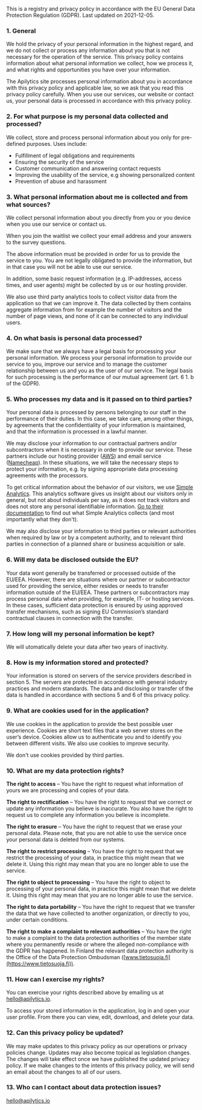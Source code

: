This is a registry and privacy policy in accordance with the EU General Data
Protection Regulation (GDPR). Last updated on 2021-12-05.

### 1. General

We hold the privacy of your personal information in the highest regard, and we
do not collect or process any information about you that is not necessary for
the operation of the service. This privacy policy contains information about
what personal information we collect, how we process it, and what rights and
opportunities you have over your information.

The Apilytics site processes personal information about you in
accordance with this privacy policy and applicable law, so we ask that you read
this privacy policy carefully. When you use our services, our website or
contact us, your personal data is processed in accordance with this privacy
policy.

### 2. For what purpose is my personal data collected and processed?

We collect, store and process personal information about you only for
pre-defined purposes. Uses include:

- Fulfillment of legal obligations and requirements
- Ensuring the security of the service
- Customer communication and answering contact requests
- Improving the usability of the service, e.g showing personalized content
- Prevention of abuse and harassment

### 3. What personal information about me is collected and from what sources?

We collect personal information about you directly from you or you device when
you use our service or contact us.

When you join the waitlist we collect your email address and your answers to the survey questions.

The above information must be provided in order for us to provide the service
to you. You are not legally obligated to provide the information, but in that
case you will not be able to use our service.

In addition, some basic request information (e.g. IP-addresses, access times,
and user agents) might be collected by us or our hosting provider.

We also use third party analytics tools to collect visitor data from the
application so that we can improve it. The data collected by them contains
aggregate information from for example the number of visitors and the number of
page views, and none of it can be connected to any individual users.

### 4. On what basis is personal data processed?

We make sure that we always have a legal basis for processing your personal
information. We process your personal information to provide our service to
you, improve our service and to manage the customer relationship between us and
you as the user of our service. The legal basis for such processing is the
performance of our mutual agreement (art. 6 1. b of the GDPR).

### 5. Who processes my data and is it passed on to third parties?

Your personal data is processed by persons belonging to our staff
in the performance of their duties. In this case, we take care, among other
things, by agreements that the confidentiality of your information is
maintained, and that the information is processed in a lawful manner.

We may disclose your information to our contractual partners and/or
subcontractors when it is necessary in order to provide our service. These
partners include our hosting provider ([AWS](https://aws.amazon.com))
and email service ([Namecheap](https://www.namecheap.com)). In these situations, we
will take the necessary steps to protect your information, e.g. by signing
appropriate data processing agreements with the processors.

To get critical information about the behavior of our visitors, we use [Simple
Analytics](https://simpleanalytics.com). This analytics software gives us
insight about our visitors only in general, but not about individuals per say,
as it does not track visitors and does not store any personal identifiable
information. [Go to their
documentation](https://docs.simpleanalytics.com/what-we-collect) to find out
what Simple Analytics collects (and most importantly what they don't).

We may also disclose your information to third parties or relevant authorities
when required by law or by a competent authority, and to relevant third parties
in connection of a planned share or business acquisition or sale.

### 6. Will my data be disclosed outside the EU?

Your data wont generally be transferred or processed outside of the EU/EEA.
However, there are situations where our partner or subcontractor used for
providing the service, either resides or needs to transfer information outside
of the EU/EEA. These partners or subcontractors may process personal data when
providing, for example, IT- or hosting services. In these cases, sufficient
data protection is ensured by using approved transfer mechanisms, such as
signing EU Commission’s standard contractual clauses in connection with the
transfer.

### 7. How long will my personal information be kept?

We will utomatically delete your data after two years of inactivity.

### 8. How is my information stored and protected?

Your information is stored on servers of the service providers described in
section 5. The servers are protected in accordance with general industry
practices and modern standards. The data and disclosing or transfer of the data
is handled in accordance with sections 5 and 6 of this privacy policy.

### 9. What are cookies used for in the application?

We use cookies in the application to provide the best possible user experience.
Cookies are short text files that a web server stores on the user’s device.
Cookies allow us to authenticate you and to identify you between different
visits. We also use cookies to improve security.

We don't use cookies provided by third parties.

### 10. What are my data protection rights?

**The right to access** – You have the right to request what information of
yours we are processing and copies of your data.

**The right to rectification** – You have the right to request that we correct
or update any information you believe is inaccurate. You also have the right to
request us to complete any information you believe is incomplete.

**The right to erasure** – You have the right to request that we erase your
personal data. Please note, that you are not able to use the service once your
personal data is deleted from our systems.

**The right to restrict processing** – You have the right to request that we
restrict the processing of your data, in practice this might mean that we
delete it. Using this right may mean that you are no longer able to use the
service.

**The right to object to processing** – You have the right to object to
processing of your personal data, in practice this might mean that we delete
it. Using this right may mean that you are no longer able to use the service.

**The right to data portability** – You have the right to request that we
transfer the data that we have collected to another organization, or directly
to you, under certain conditions.

**The right to make a complaint to relevant authorities** – You have the right
to make a complaint to the data protection authorities of the member state
where you permanently reside or where the alleged non-compliance with the GDPR
has happened. In Finland the relevant data protection authority is the Office
of the Data Protection Ombudsman
([www.tietosuoja.fi](https://www.tietosuoja.fi)).

### 11. How can I exercise my rights?

You can exercise your rights described above by emailing us at
[hello@apilytics.io](mailto:hello@apilytics.io).

To access your stored information in the application, log in and open your user
profile. From there you can view, edit, download, and delete your data.

### 12. Can this privacy policy be updated?

We may make updates to this privacy policy as our operations or privacy
policies change. Updates may also become topical as legislation changes. The
changes will take effect once we have published the updated privacy policy. If
we make changes to the intents of this privacy policy, we will send an email
about the changes to all of our users.

### 13. Who can I contact about data protection issues?

[hello@apilytics.io](mailto:hello@apilytics.io)
